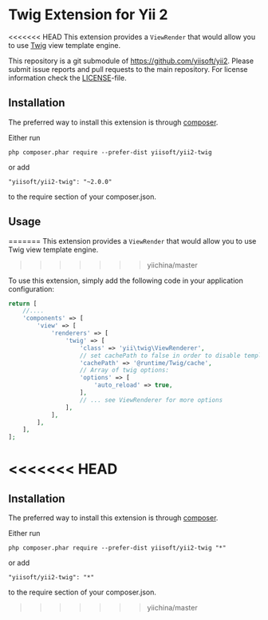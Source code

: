 Twig Extension for Yii 2
========================

<<<<<<< HEAD
This extension provides a `ViewRender` that would allow you to use [Twig](http://twig.sensiolabs.org/) view template engine.

This repository is a git submodule of <https://github.com/yiisoft/yii2>.
Please submit issue reports and pull requests to the main repository.
For license information check the [LICENSE](LICENSE.md)-file.

Installation
------------

The preferred way to install this extension is through [composer](http://getcomposer.org/download/).

Either run

```
php composer.phar require --prefer-dist yiisoft/yii2-twig
```

or add

```
"yiisoft/yii2-twig": "~2.0.0"
```

to the require section of your composer.json.

Usage
-----
=======
This extension provides a `ViewRender` that would allow you to use Twig view template engine.
>>>>>>> yiichina/master

To use this extension, simply add the following code in your application configuration:

```php
return [
    //....
    'components' => [
        'view' => [
            'renderers' => [
                'twig' => [
                    'class' => 'yii\twig\ViewRenderer',
                    // set cachePath to false in order to disable template caching
                    'cachePath' => '@runtime/Twig/cache',
                    // Array of twig options:
                    'options' => [
                        'auto_reload' => true,
                    ],
                    // ... see ViewRenderer for more options
                ],
            ],
        ],
    ],
];
```
<<<<<<< HEAD
=======


Installation
------------

The preferred way to install this extension is through [composer](http://getcomposer.org/download/).

Either run

```
php composer.phar require --prefer-dist yiisoft/yii2-twig "*"
```

or add

```
"yiisoft/yii2-twig": "*"
```

to the require section of your composer.json.
>>>>>>> yiichina/master
